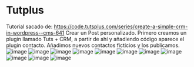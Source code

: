 # Tutplus
 Tutorial sacado de: https://code.tutsplus.com/series/create-a-simple-crm-in-wordpress--cms-641
 Crear un Post personalizado.
 Primero creamos un plugin llamado Tuts + CRM, a partir de ahí y añadiendo código aparece el plugin contacto. Añadimos nuevos contactos ficticios y los publicamos.
 ![image](https://user-images.githubusercontent.com/91051075/151362507-3fd9c939-b4a6-42c1-9f52-5031b78031c1.png)
 ![image](https://user-images.githubusercontent.com/91051075/151362644-2a5df717-ac53-4748-a2ab-c935da6768ee.png)
 ![image](https://user-images.githubusercontent.com/91051075/151362743-7c2c27e8-1c50-4e7b-a565-8c0c01d2d658.png)
![image](https://user-images.githubusercontent.com/91051075/151362839-94fedffc-7da8-4135-aac1-31399b451eb0.png)
![image](https://user-images.githubusercontent.com/91051075/151362904-99b023ec-8116-4dbe-8f2c-b1bbd8b6976b.png)
![image](https://user-images.githubusercontent.com/91051075/151362930-e0d9c72a-0d51-47a8-9d89-f467d349f208.png)
![image](https://user-images.githubusercontent.com/91051075/151363020-df0c051f-daca-4acb-9b0f-5dbbb76eaf5d.png)
![image](https://user-images.githubusercontent.com/91051075/151363080-b856be05-02fd-4d1c-b74a-3df843a09e68.png)
![image](https://user-images.githubusercontent.com/91051075/151363201-42333852-0c97-4c92-84d4-28811397acba.png)
![image](https://user-images.githubusercontent.com/91051075/151363262-69efc4e4-e88b-4999-a726-2d823b8cd14e.png)
![image](https://user-images.githubusercontent.com/91051075/151363329-18f2270b-1105-44af-8ba5-7b3795a9bb24.png)









 
